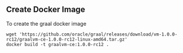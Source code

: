 ## Create Docker Image

To create the graal docker image

	wget 'https://github.com/oracle/graal/releases/download/vm-1.0.0-rc12/graalvm-ce-1.0.0-rc12-linux-amd64.tar.gz'
	docker build -t graalvm-ce:1.0.0-rc12 .
